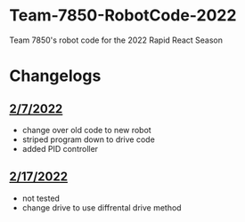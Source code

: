 # Team-7850-RobotCode-2022
Team 7850's robot code for the 2022 Rapid React Season

# Changelogs

## [2/7/2022](https://github.com/frcteam7850/FRC-Team-7850-RobotCode-2022/tree/main/Main%20Robot%20Code%202.7.2022)
- change over old code to new robot
- striped program down to drive code
- added PID controller

## [2/17/2022](https://github.com/frcteam7850/FRC-Team-7850-RobotCode-2022/tree/main/Main%20Robot%20Code%202.17.2022)
- not tested
- change drive to use diffrental drive method
